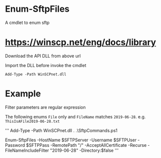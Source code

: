 # Enum-SftpFiles
A cmdlet to enum sftp

# https://winscp.net/eng/docs/library
Download the API DLL from above url

Import the DLL before invoke the cmdlet

`Add-Type -Path WinSCPnet.dll`

# Example
Filter parameters are regular expression

The following enums `File` only and `FileName` matches `2019-06-28`. e.g. `ThisIsAFile2019-06-28.txt`

'''
Add-Type -Path WinSCPnet.dll
. .\SftpCommands.ps1

Enum-SftpFiles -HostName $SFTPServer -Username $SFTPUser -Password $SFTPPass -RemotePath "/" -AcceptAllCertificate -Recurse -FileNameIncludeFilter "2019-06-28" -Directory:$false
'''


